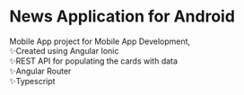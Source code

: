 <h1>News Application for Android</h1>
  Mobile App project for Mobile App Development,<br>
✨Created using Angular Ionic<br>
✨REST API for populating the cards with data<br>
✨Angular Router<br>
✨Typescript<br>
